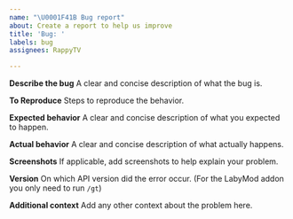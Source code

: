 ```yaml
---
name: "\U0001F41B Bug report"
about: Create a report to help us improve
title: 'Bug: '
labels: bug
assignees: RappyTV

---
```


**Describe the bug**
A clear and concise description of what the bug is.

**To Reproduce**
Steps to reproduce the behavior.

**Expected behavior**
A clear and concise description of what you expected to happen.

**Actual behavior**
A clear and concise description of what actually happens.

**Screenshots**
If applicable, add screenshots to help explain your problem.

**Version**
On which API version did the error occur. (For the LabyMod addon you only need to run `/gt`)

**Additional context**
Add any other context about the problem here.
